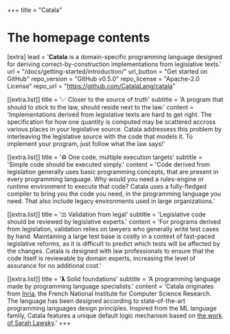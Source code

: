 +++
title = "Catala"


# The homepage contents
[extra]
lead = '<b>Catala</b> is a domain-specific programming language designed for deriving correct-by-construction implementations from legislative texts.'
url = "/docs/getting-started/introduction/"
url_button = "Get started on GitHub"
repo_version = "GitHub v0.5.0"
repo_license = "Apache-2.0 License"
repo_url = "https://github.com/CatalaLang/catala"

[[extra.list]]
title = '✅ Closer to the source of truth'
subtitle = 'A program that should to stick to the law, should reside next to the law.'
content = 'Implementations derived from legislative texts are hard to get right. The specification for how one quantity is computed may be scattered accross various places in your legislative source. Catala addressess this problem by interleaving the legislative source with the code that models it. To implement your program, just follow what the law says!'

[[extra.list]]
title = '♻ One code, multiple execution targets'
subtitle = 'Simple code should be executed simply.'
content = 'Code derived from legislation generally uses basic programming concepts, that are present in every programming language. Why would you need a rules-engine or runtime environment to execute that code? Catala uses a fully-fledged compiler to bring you the code you need, in the programming language you need. That also include legacy environments used in large organizations.'

[[extra.list]]
title = '⚖ Validation from legal'
subtitle = 'Legislative code should be reviewed by legislative experts.'
content = 'For programs derived from legislation, validation relies on lawyers who generally write test cases by hand. Maintaining a large test base is costly in a context of fast-paced legislative reforms, as it is difficult to predict which tests will be affected by the changes. Catala is designed with law professionals to ensure that the code itself is reviewable by domain experts, increasing the level of assurance for no additional cost.'

[[extra.list]]
title = '𝝺 Solid foundations'
subtitle = 'A programming language made by programming language specialists.'
content = 'Catala originates from <a href="https://www.inria.fr/fr">Inria</a>, the French National Institute for Computer Science Research. The language has been designed according to state-of-the-art programming languages design principles. Inspired from the ML language family, Catala features a unique default logic mechanism based on <a href="https://papers.ssrn.com/sol3/papers.cfm?abstract_id=3088206">the work of Sarah Lawsky</a>.'
+++
